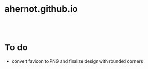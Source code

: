 # ahernot.github.io

<br><br>

# To do
* convert favicon to PNG and finalize design with rounded corners
